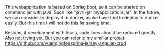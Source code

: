 This webapplication is based on Spring boot, so it can be started on command jar with java. Such like "java -jar myapplicatioin.jar". In the future, we can consider to deploy it to docker, as we have tool to deploy to docker easily. But this time I will not do this for saving time.

Besides, if development with Scala, code lines should be reduced greatly. Also not trying yet.  But you can refer to my similiar project: https://github.com/yuanqingfei/spring-jersey-angular-crud 


